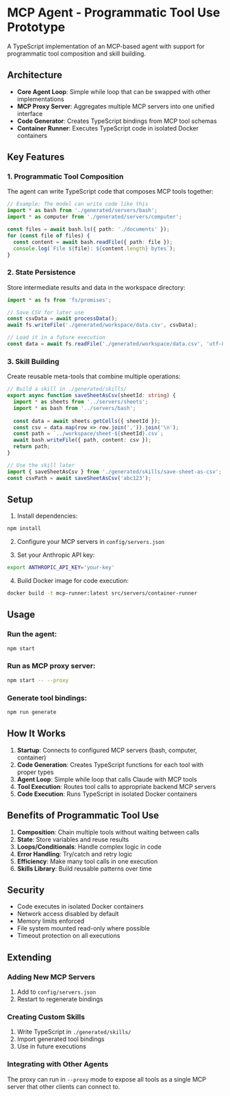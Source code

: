 # MCP Agent - Programmatic Tool Use Prototype

A TypeScript implementation of an MCP-based agent with support for programmatic tool composition and skill building.

## Architecture

- **Core Agent Loop**: Simple while loop that can be swapped with other implementations
- **MCP Proxy Server**: Aggregates multiple MCP servers into one unified interface
- **Code Generator**: Creates TypeScript bindings from MCP tool schemas
- **Container Runner**: Executes TypeScript code in isolated Docker containers

## Key Features

### 1. Programmatic Tool Composition
The agent can write TypeScript code that composes MCP tools together:

```typescript
// Example: The model can write code like this
import * as bash from './generated/servers/bash';
import * as computer from './generated/servers/computer';

const files = await bash.ls({ path: './documents' });
for (const file of files) {
  const content = await bash.readFile({ path: file });
  console.log(`File ${file}: ${content.length} bytes`);
}
```

### 2. State Persistence
Store intermediate results and data in the workspace directory:

```typescript
import * as fs from 'fs/promises';

// Save CSV for later use
const csvData = await processData();
await fs.writeFile('./generated/workspace/data.csv', csvData);

// Load it in a future execution
const data = await fs.readFile('./generated/workspace/data.csv', 'utf-8');
```

### 3. Skill Building
Create reusable meta-tools that combine multiple operations:

```typescript
// Build a skill in ./generated/skills/
export async function saveSheetAsCsv(sheetId: string) {
  import * as sheets from '../servers/sheets';
  import * as bash from '../servers/bash';
  
  const data = await sheets.getCells({ sheetId });
  const csv = data.map(row => row.join(',')).join('\n');
  const path = `../workspace/sheet-${sheetId}.csv`;
  await bash.writeFile({ path, content: csv });
  return path;
}

// Use the skill later
import { saveSheetAsCsv } from './generated/skills/save-sheet-as-csv';
const csvPath = await saveSheetAsCsv('abc123');
```

## Setup

1. Install dependencies:
```bash
npm install
```

2. Configure your MCP servers in `config/servers.json`

3. Set your Anthropic API key:
```bash
export ANTHROPIC_API_KEY='your-key'
```

4. Build Docker image for code execution:
```bash
docker build -t mcp-runner:latest src/servers/container-runner
```

## Usage

### Run the agent:
```bash
npm start
```

### Run as MCP proxy server:
```bash
npm start -- --proxy
```

### Generate tool bindings:
```bash
npm run generate
```

## How It Works

1. **Startup**: Connects to configured MCP servers (bash, computer, container)
2. **Code Generation**: Creates TypeScript functions for each tool with proper types
3. **Agent Loop**: Simple while loop that calls Claude with MCP tools
4. **Tool Execution**: Routes tool calls to appropriate backend MCP servers
5. **Code Execution**: Runs TypeScript in isolated Docker containers

## Benefits of Programmatic Tool Use

1. **Composition**: Chain multiple tools without waiting between calls
2. **State**: Store variables and reuse results
3. **Loops/Conditionals**: Handle complex logic in code
4. **Error Handling**: Try/catch and retry logic
5. **Efficiency**: Make many tool calls in one execution
6. **Skills Library**: Build reusable patterns over time

## Security

- Code executes in isolated Docker containers
- Network access disabled by default
- Memory limits enforced
- File system mounted read-only where possible
- Timeout protection on all executions

## Extending

### Adding New MCP Servers

1. Add to `config/servers.json`
2. Restart to regenerate bindings

### Creating Custom Skills

1. Write TypeScript in `./generated/skills/`
2. Import generated tool bindings
3. Use in future executions

### Integrating with Other Agents

The proxy can run in `--proxy` mode to expose all tools as a single MCP server that other clients can connect to.